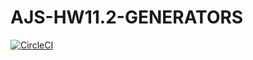 # AJS-HW11.2-GENERATORS

[![CircleCI](https://circleci.com/gh/Sych95/AJS-HW11.2-GENERATORS/tree/master.svg?style=svg)](https://circleci.com/gh/Sych95/AJS-HW11.2-GENERATORS/tree/master)
